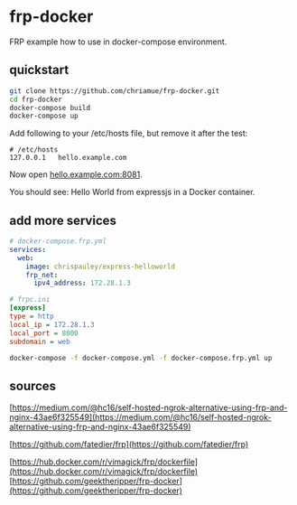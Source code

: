 # frp-docker

FRP example how to use in docker-compose environment.

## quickstart

```bash
git clone https://github.com/chriamue/frp-docker.git
cd frp-docker
docker-compose build
docker-compose up
```

Add following to your /etc/hosts file, but remove it after the test:

```text
# /etc/hosts
127.0.0.1   hello.example.com
```

Now open [hello.example.com:8081](hello.example.com:8081).

You should see: Hello World from expressjs in a Docker container.

## add more services

```yaml
# docker-compose.frp.yml
services:
  web:
    image: chrispauley/express-helloworld
    frp_net:
      ipv4_address: 172.28.1.3
```

```ini
# frpc.ini
[express]
type = http
local_ip = 172.28.1.3
local_port = 8000
subdomain = web
```

```bash
docker-compose -f docker-compose.yml -f docker-compose.frp.yml up
```

## sources

[https://medium.com/@hc16/self-hosted-ngrok-alternative-using-frp-and-nginx-43ae6f325549](https://medium.com/@hc16/self-hosted-ngrok-alternative-using-frp-and-nginx-43ae6f325549)

[https://github.com/fatedier/frp](https://github.com/fatedier/frp)

[https://hub.docker.com/r/vimagick/frp/dockerfile](https://hub.docker.com/r/vimagick/frp/dockerfile)
[https://github.com/geektheripper/frp-docker](https://github.com/geektheripper/frp-docker)
